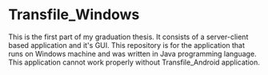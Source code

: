 # Transfile_Windows
This is the first part of my graduation thesis. It consists of a server-client based application and it's GUI. This repository is for the application that runs on Windows machine and was written in Java programming language. This application cannot work properly without Transfile_Android application.
